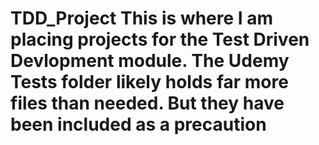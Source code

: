 # TDD_Project This is where I am placing projects for the Test Driven Devlopment module. The Udemy Tests folder likely holds far more files than needed. But they have been included as a precaution
